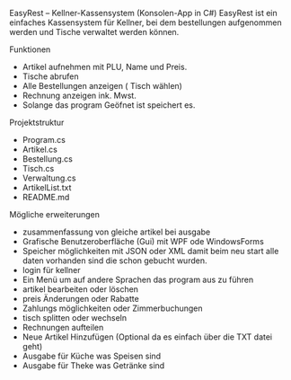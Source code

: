 EasyRest – Kellner-Kassensystem (Konsolen-App in C#)
EasyRest ist ein einfaches Kassensystem für Kellner, bei dem bestellungen aufgenommen werden und Tische verwaltet werden können.

Funktionen

- Artikel aufnehmen mit PLU, Name und Preis.
- Tische abrufen 
- Alle Bestellungen anzeigen ( Tisch wählen)
- Rechnung anzeigen ink. Mwst.
- Solange das program Geöfnet ist speichert es.

Projektstruktur 

- Program.cs
- Artikel.cs
- Bestellung.cs
- Tisch.cs
- Verwaltung.cs
- ArtikelList.txt
- README.md

Mögliche erweiterungen

- zusammenfassung von gleiche artikel bei ausgabe 
- Grafische Benutzeroberfläche (Gui) mit WPF ode WindowsForms 
- Speicher möglichkeiten mit JSON oder XML damit beim neu start alle daten vorhanden sind die schon gebucht wurden.
- login für kellner 
- Ein Menü um auf andere Sprachen das program aus zu führen 
- artikel bearbeiten oder löschen
- preis Änderungen oder Rabatte 
- Zahlungs möglichkeiten oder Zimmerbuchungen
- tisch splitten oder wechseln
- Rechnungen aufteilen
- Neue Artikel Hinzufügen (Optional da es einfach über die TXT datei geht)
- Ausgabe für Küche was Speisen sind
- Ausgabe für Theke was Getränke sind 
  
